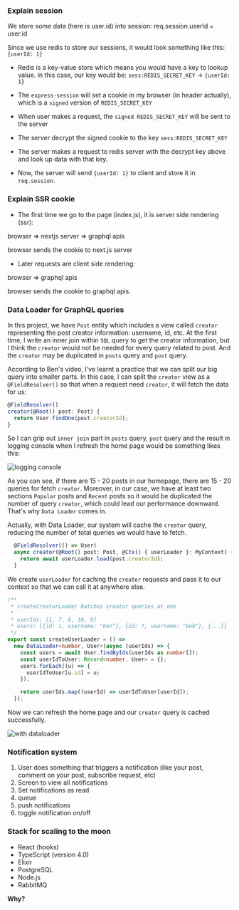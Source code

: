 ### Explain session

We store some data (here is user.id) into session: req.session.userId = user.id

Since we use redis to store our sessions, it would look something like this: `{userId: 1}`

- Redis is a key-value store which means you would have a key to lookup value. In
  this case, our key would be: `sess:REDIS_SECRET_KEY` -> `{userId: 1}`

- The `express-session` will set a cookie in my browser (in header actually), which is a `signed` version
  of `REDIS_SECRET_KEY`

- When user makes a request, the `signed REDIS_SECRET_KEY` will be sent to the
  server

- The server decrypt the signed cookie to the key `sess:REDIS_SECRET_KEY`

- The server makes a request to redis server with the decrypt key above and look
  up data with that key.

- Now, the server will send `{userId: 1}` to client and store it in
  `req.session`.

### Explain SSR cookie

- The first time we go to the page (index.js), it is server side rendering
  (ssr):

browser => nextjs server => graphql apis

browser sends the cookie to next.js server

- Later requests are client side rendering:

browser => graphql apis

browser sends the cookie to graphql apis.

### Data Loader for GraphQL queries

In this project, we have `Post` entity which includes a view called `creator`
representing the post creator information: username, id, etc. At the first time,
I write an inner join within `SQL` query to get the creator information, but I
think the `creator` would not be needed for every query related to post. And the
`creator` may be duplicated in `posts` query and `post` query.

According to Ben's video, I've learnt a practice that we can split our big query
into smaller parts. In this case, I can split the `creator` view as a
`@FieldResolver()` so that when a request need `creator`, it will fetch the data
for us:

```TypeScript
@FieldResolver()
creator(@Root() post: Post) {
  return User.findOne(post.creatorId);
}
```

So I can grip out `inner join` part in `posts` query, `post` query and the
result in logging console when I refresh the home page would be something likes
this:

![logging console](https://res.cloudinary.com/dnlthcx1a/image/upload/v1604429235/Screen_Shot_2020-11-04_at_01.46.19_lzr0ik.png)

As you can see, if there are 15 - 20 posts in our homepage, there are 15 - 20
queries for fetch `creator`. Moreover, in our case, we have at least two
sections `Popular` posts and `Recent` posts so it would be duplicated the number
of query `creator`, which could lead our performance downward. That's why `Data Loader` comes in.

Actually, with Data Loader, our system will cache the `creator` query, reducing
the number of total queries we would have to fetch.

```TypeScript
  @FieldResolver(() => User)
  async creator(@Root() post: Post, @Ctx() { userLoader }: MyContext) {
    return await userLoader.load(post.creatorId);
  }
```

We create `userLoader` for caching the `creator` requests and pass it to our
context so that we can call it at anywhere else.

```TypeScript
/**
 * createCreatorLoader batches creator queries at one
 *
 * userIds: [1, 7, 8, 10, 9]
 * users: [{id: 1, username: "ben"}, {id: 7, username: "bob"}, {...}]
 */
export const createUserLoader = () =>
  new DataLoader<number, User>(async (userIds) => {
    const users = await User.findByIds(userIds as number[]);
    const userIdToUser: Record<number, User> = {};
    users.forEach((u) => {
      userIdToUser[u.id] = u;
    });

    return userIds.map((userId) => userIdToUser[userId]);
  });

```

Now we can refresh the home page and our `creator` query is cached successfully.

![with
dataloader](https://res.cloudinary.com/dnlthcx1a/image/upload/v1604478837/Screen_Shot_2020-11-04_at_15.33.29_nn7ea2.png)

### Notification system

1. User does something that triggers a notification (like your post, comment on
   your post, subscribe request, etc)
2. Screen to view all notifications
3. Set notifications as read
4. queue
5. push notifications
6. toggle notification on/off

### Stack for scaling to the moon

- React (hooks)
- TypeScript (version 4.0)
- Elixir
- PostgreSQL
- Node.js
- RabbitMQ

**Why?** 
